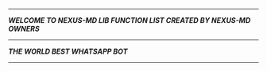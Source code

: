 -----------

***WELCOME TO NEXUS-MD LIB FUNCTION LIST CREATED BY NEXUS-MD OWNERS***

-----------

***THE WORLD BEST WHATSAPP BOT***

----------
